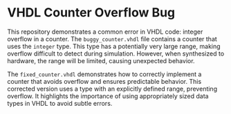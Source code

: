# VHDL Counter Overflow Bug
This repository demonstrates a common error in VHDL code: integer overflow in a counter.  The `buggy_counter.vhdl` file contains a counter that uses the `integer` type. This type has a potentially very large range, making overflow difficult to detect during simulation. However, when synthesized to hardware, the range will be limited, causing unexpected behavior.

The `fixed_counter.vhdl` demonstrates how to correctly implement a counter that avoids overflow and ensures predictable behavior.  This corrected version uses a type with an explicitly defined range, preventing overflow.  It highlights the importance of using appropriately sized data types in VHDL to avoid subtle errors.